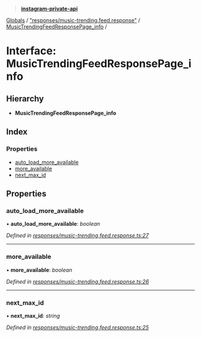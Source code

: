 > **[instagram-private-api](../README.md)**

[Globals](../README.md) / ["responses/music-trending.feed.response"](../modules/_responses_music_trending_feed_response_.md) / [MusicTrendingFeedResponsePage_info](_responses_music_trending_feed_response_.musictrendingfeedresponsepage_info.md) /

# Interface: MusicTrendingFeedResponsePage_info

## Hierarchy

* **MusicTrendingFeedResponsePage_info**

## Index

### Properties

* [auto_load_more_available](_responses_music_trending_feed_response_.musictrendingfeedresponsepage_info.md#auto_load_more_available)
* [more_available](_responses_music_trending_feed_response_.musictrendingfeedresponsepage_info.md#more_available)
* [next_max_id](_responses_music_trending_feed_response_.musictrendingfeedresponsepage_info.md#next_max_id)

## Properties

###  auto_load_more_available

• **auto_load_more_available**: *boolean*

*Defined in [responses/music-trending.feed.response.ts:27](https://github.com/dilame/instagram-private-api/blob/01eb399/src/responses/music-trending.feed.response.ts#L27)*

___

###  more_available

• **more_available**: *boolean*

*Defined in [responses/music-trending.feed.response.ts:26](https://github.com/dilame/instagram-private-api/blob/01eb399/src/responses/music-trending.feed.response.ts#L26)*

___

###  next_max_id

• **next_max_id**: *string*

*Defined in [responses/music-trending.feed.response.ts:25](https://github.com/dilame/instagram-private-api/blob/01eb399/src/responses/music-trending.feed.response.ts#L25)*